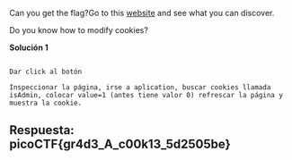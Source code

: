 
Can you get the flag?Go to this [website](http://saturn.picoctf.net:59559/) and see what you can discover.

Do you know how to modify cookies?



**Solución 1**

```

Dar click al botón

Inspeccionar la página, irse a aplication, buscar cookies llamada isAdmin, colocar value=1 (antes tiene valor 0) refrescar la página y muestra la cookie.

```


## Respuesta: **picoCTF{gr4d3_A_c00k13_5d2505be}**

